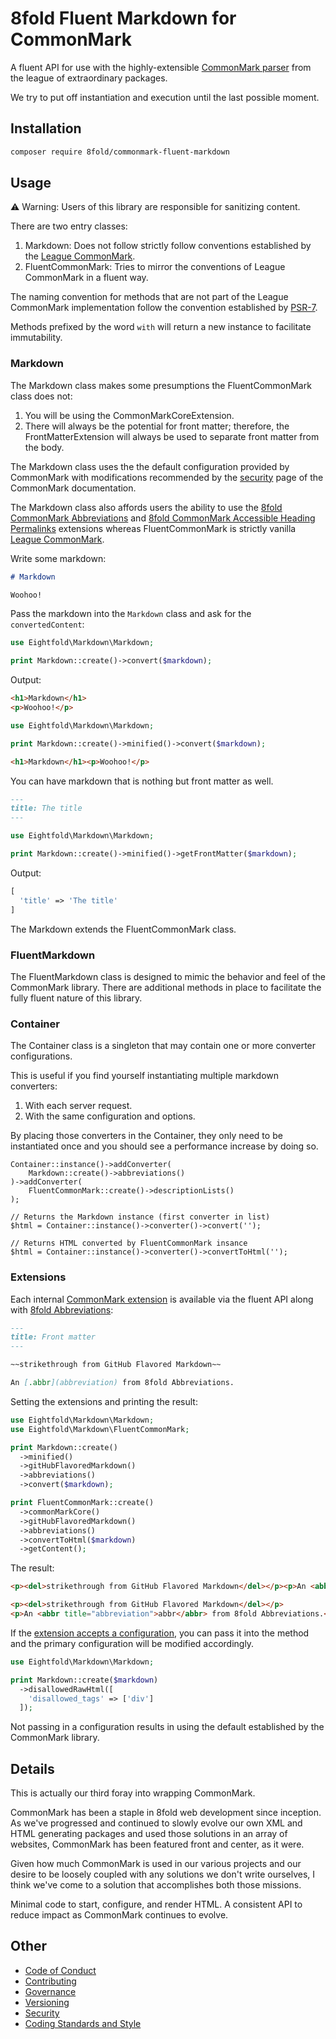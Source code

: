 # 8fold Fluent Markdown for CommonMark

A fluent API for use with the highly-extensible [CommonMark parser](https://commonmark.thephpleague.com/2.0/) from the league of extraordinary packages.

We try to put off instantiation and execution until the last possible moment.

## Installation

```bash
composer require 8fold/commonmark-fluent-markdown
```

## Usage

⚠️ Warning: Users of this library are responsible for sanitizing content.

There are two entry classes:

1. Markdown: Does not follow strictly follow conventions established by the [League CommonMark](https://commonmark.thephpleague.com).
2. FluentCommonMark: Tries to mirror the conventions of League CommonMark in a fluent way.

The naming convention for methods that are not part of the League CommonMark implementation follow the convention established by [PSR-7](https://www.php-fig.org/psr/psr-7/).

Methods prefixed by the word `with` will return a new instance to facilitate immutability.

### Markdown

The Markdown class makes some presumptions the FluentCommonMark class does not:

1. You will be using the CommonMarkCoreExtension.
2. There will always be the potential for front matter; therefore, the FrontMatterExtension will always be used to separate front matter from the body.

The Markdown class uses the the default configuration provided by CommonMark with modifications recommended by the [security](https://commonmark.thephpleague.com/2.0/security/) page of the CommonMark documentation.

The Markdown class also affords users the ability to use the [8fold CommonMark Abbreviations](https://github.com/8fold/commonmark-abbreviations) and [8fold CommonMark Accessible Heading Permalinks](https://github.com/8fold/commonmark-accessible-heading-permalinks) extensions whereas FluentCommonMark is strictly vanilla [League CommonMark](https://commonmark.thephpleague.com).

Write some markdown:

```markdown
# Markdown

Woohoo!
```

Pass the markdown into the `Markdown` class and ask for the `convertedContent`:

```php
use Eightfold\Markdown\Markdown;

print Markdown::create()->convert($markdown);
```

Output:

```html
<h1>Markdown</h1>
<p>Woohoo!</p>

```

```php
use Eightfold\Markdown\Markdown;

print Markdown::create()->minified()->convert($markdown);
```

```html
<h1>Markdown</h1><p>Woohoo!</p>
```

You can have markdown that is nothing but front matter as well.

```markdown
---
title: The title
---
```

```php
use Eightfold\Markdown\Markdown;

print Markdown::create()->minified()->getFrontMatter($markdown);
```

Output:

```php
[
  'title' => 'The title'
]

```

The Markdown extends the FluentCommonMark class.

### FluentMarkdown

The FluentMarkdown class is designed to mimic the behavior and feel of the CommonMark library. There are additional methods in place to facilitate the fully fluent nature of this library.

### Container

The Container class is a singleton that may contain one or more converter configurations.

This is useful if you find yourself instantiating multiple markdown converters:

1. With each server request.
2. With the same configuration and options.

By placing those converters in the Container, they only need to be instantiated once and you should see a performance increase by doing so.

```
Container::instance()->addConverter(
	Markdown::create()->abbreviations()
)->addConverter(
	FluentCommonMark::create()->descriptionLists()
);

// Returns the Markdown instance (first converter in list)
$html = Container::instance()->converter()->convert('');

// Returns HTML converted by FluentCommonMark insance
$html = Container::instance()->converter()->convertToHtml('');
```

### Extensions

Each internal [CommonMark extension](https://commonmark.thephpleague.com/2.0/extensions/overview/) is available via the fluent API along with
[8fold Abbreviations](https://github.com/8fold/commonmark-abbreviations):

```markdown
---
title: Front matter
---

~~strikethrough from GitHub Flavored Markdown~~

An [.abbr](abbreviation) from 8fold Abbreviations.
```

Setting the extensions and printing the result:

```php
use Eightfold\Markdown\Markdown;
use Eightfold\Markdown\FluentCommonMark;

print Markdown::create()
  ->minified()
  ->gitHubFlavoredMarkdown()
  ->abbreviations()
  ->convert($markdown);

print FluentCommonMark::create()
  ->commonMarkCore()
  ->gitHubFlavoredMarkdown()
  ->abbreviations()
  ->convertToHtml($markdown)
  ->getContent();
```

The result:

```html
<p><del>strikethrough from GitHub Flavored Markdown</del></p><p>An <abbr title="abbreviation">abbr</abbr> from 8fold Abbreviations.</p>

<p><del>strikethrough from GitHub Flavored Markdown</del></p>
<p>An <abbr title="abbreviation">abbr</abbr> from 8fold Abbreviations.</p>
```

If the [extension accepts a configuration](https://commonmark.thephpleague.com/2.0/extensions/disallowed-raw-html/), you can pass it into the method and the primary configuration will be modified accordingly.

```php
use Eightfold\Markdown\Markdown;

print Markdown::create($markdown)
  ->disallowedRawHtml([
    'disallowed_tags' => ['div']
  ]);
```

Not passing in a configuration results in using the default established by the CommonMark library.

## Details

This is actually our third foray into wrapping CommonMark.

CommonMark has been a staple in 8fold web development since inception. As we've progressed and continued to slowly evolve our own XML and HTML generating packages
and used those solutions in an array of websites, CommonMark has been featured front and center, as it were.

Given how much CommonMark is used in our various projects and our desire to be loosely coupled with any solutions we don't write ourselves, I think we've come to a solution that accomplishes both those missions.

Minimal code to start, configure, and render HTML. A consistent API to reduce impact as CommonMark continues to evolve.

## Other

- [Code of Conduct](https://github.com/8fold/commonmark-fluent-markdown/blob/main/.github/CODE_OF_CONDUCT.md)
- [Contributing](https://github.com/8fold/commonmark-fluent-markdown/blob/main/.github/CONTRIBUTING.md)
- [Governance](https://github.com/8fold/commonmark-fluent-markdown/blob/main/.github/GOVERNANCE.md)
- [Versioning](https://github.com/8fold/commonmark-fluent-markdown/blob/main/.github/VERSIONING.md)
- [Security](https://github.com/8fold/commonmark-fluent-markdown/blob/main/.github/SECURITY.md)
- [Coding Standards and Style](https://github.com/8fold/commonmark-fluent-markdown/blob/main/.github/coding-standards-and-styles.md)

